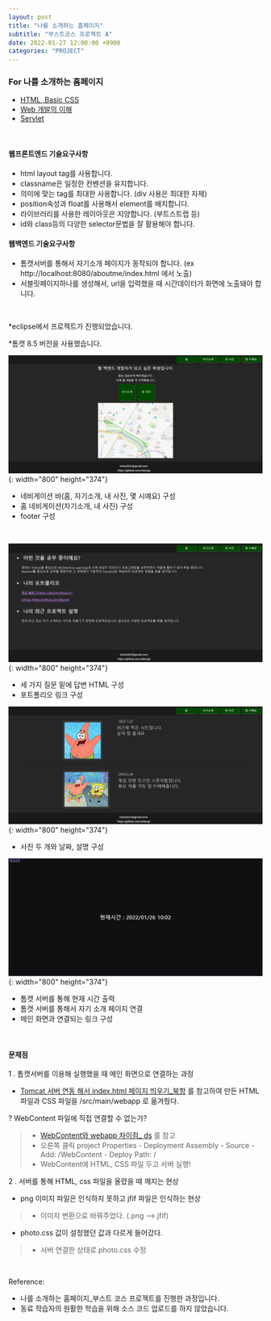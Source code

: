 ```yaml
---
layout: post
title: "나를 소개하는 홈페이지"
subtitle: "부스트코스 프로젝트 A"
date: 2022-01-27 12:00:00 +0900
categories: "PROJECT"
---
```


### For 나를 소개하는 홈페이지

- [HTML ,Basic CSS](https://iheese.github.io/frontend/2022/01/26/basiccss/)
- [Web 개발의 이해](https://iheese.github.io/web/2022/01/17/webprogramming1/)
- [Servlet](https://iheese.github.io/java/2022/01/27/servlet/)

<br>

#### 웹프론트엔드 기술요구사항

- html layout tag를 사용합니다.
- classname은 일정한 컨벤션을 유지합니다.
- 의미에 맞는 tag를 최대한 사용합니다. (div 사용은 최대한 자제)
- position속성과 float를 사용해서 element를 배치합니다.
- 라이브러리를 사용한 레이아웃은 지양합니다. (부트스트랩 등)
- id와 class등의 다양한 selector문법을 잘 활용해야 합니다.


#### 웹백엔드 기술요구사항

- 톰캣서버를 통해서 자기소개 페이지가 동작되야 합니다. (ex http://localhost:8080/aboutme/index.html 에서 노출)
- 서블릿페이지하나를 생성해서, url을 입력했을 때 시간데이터가 화면에 노출돼야 합니다.
<br>

*eclipse에서 프로젝트가 진행되었습니다.

*톰캣 8.5 버전을 사용했습니다. 
<br>

![index](/img/posts/aboutmeproject/index.png){: width="800" height="374"}

- 네비게이션 바(홈, 자기소개, 내 사진, 몇 시예요) 구성
- 홈 네비게이션(자기소개, 내 사진) 구성
- footer 구성
<br>

![aboutme](/img/posts/aboutmeproject/aboutme.png){: width="800" height="374"}
<br>

- 세 가지 질문 밑에 답변 HTML 구성
- 포트폴리오 링크 구성

![photo](/img/posts/aboutmeproject/photo.png){: width="800" height="374"}
<br>

- 사진 두 개와 날짜, 설명 구성

![today](/img/posts/aboutmeproject/today.png){: width="800" height="374"}
<br>

- 톰캣 서버를 통해 현재 시간 출력 
- 톰캣 서버를 통해서 자기 소개 페이지 연결
- 메인 화면과 연결되는 링크 구성

<br>

#### 문제점
1 . 톰캣서버를 이용해 실행했을 때 메인 화면으로 연결하는 과정
 - [Tomcat 서버 연동 해서 index.html 페이지 띄우기_북항](https://webfirewood.tistory.com/5) 를 참고하여 만든 HTML 파일과 CSS 파일을 /src/main/webapp 로 옮겨줬다. 

? WebContent 파일에 직접 연결할 수 없는가?
> - [WebContent와 webapp 차이점_ ds](https://ehdtnn.tistory.com/773) 를 참고
> - 오른쪽 클릭 project Properties - Deployment Assembly - Source - Add: /WebContent - Deploy Path: /  
> - WebContent에 HTML, CSS 파일 두고 서버 실행!


2 . 서버를 통해 HTML, css 파일을 올렸을 때 깨지는 현상
- png 이미지 파일은 인식하지 못하고 jfif 파일은 인식하는 현상
> - 이미지 변환으로 바꿔주었다. (.png -->.jfif)
- photo.css 값이 설정했던 값과 다르게 들어갔다.
> - 서버 연결한 상태로 photo.css 수정 


<br>

Reference:
- 나를 소개하는 홈페이지_부스트 코스 프로젝트를 진행한 과정입니다.
- 동료 학습자의 원활한 학습을 위해 소스 코드 업로드를 하지 않았습니다.

